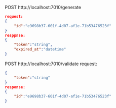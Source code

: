 POST http://localhost:7010/generate

```json
request:
{
    "id":"e9698b37-601f-4d07-af1e-71b53476523f"
}
resppnse:
{
    "token":"string",
    "expired_at":"datetime"
}
```

POST http://localhost:7010/validate
request:
```json
{
    "token":"string"
}
response:
{
    "id":"e9698b37-601f-4d07-af1e-71b53476523f"
}
```